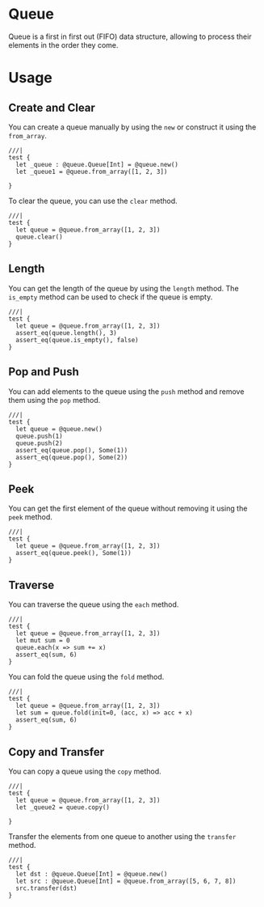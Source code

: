 # Queue

Queue is a first in first out (FIFO) data structure, allowing to process their elements in the order they come.

# Usage

## Create and Clear
You can create a queue manually by using the `new` or construct it using the `from_array`.
```moonbit
///|
test {
  let _queue : @queue.Queue[Int] = @queue.new()
  let _queue1 = @queue.from_array([1, 2, 3])

}
```

To clear the queue, you can use the `clear` method.
```moonbit
///|
test {
  let queue = @queue.from_array([1, 2, 3])
  queue.clear()
}
```

## Length
You can get the length of the queue by using the `length` method. The `is_empty` method can be used to check if the queue is empty.
```moonbit
///|
test {
  let queue = @queue.from_array([1, 2, 3])
  assert_eq(queue.length(), 3)
  assert_eq(queue.is_empty(), false)
}
```

## Pop and Push
You can add elements to the queue using the `push` method and remove them using the `pop` method.
```moonbit
///|
test {
  let queue = @queue.new()
  queue.push(1)
  queue.push(2)
  assert_eq(queue.pop(), Some(1))
  assert_eq(queue.pop(), Some(2))
}
```

## Peek
You can get the first element of the queue without removing it using the `peek` method.
```moonbit
///|
test {
  let queue = @queue.from_array([1, 2, 3])
  assert_eq(queue.peek(), Some(1))
}
```

## Traverse

You can traverse the queue using the `each` method.

```moonbit
///|
test {
  let queue = @queue.from_array([1, 2, 3])
  let mut sum = 0
  queue.each(x => sum += x)
  assert_eq(sum, 6)
}
```

You can fold the queue using the `fold` method.
```moonbit
///|
test {
  let queue = @queue.from_array([1, 2, 3])
  let sum = queue.fold(init=0, (acc, x) => acc + x)
  assert_eq(sum, 6)
}
```

## Copy and Transfer
You can copy a queue using the `copy` method.
```moonbit
///|
test {
  let queue = @queue.from_array([1, 2, 3])
  let _queue2 = queue.copy()

}
```

Transfer the elements from one queue to another using the `transfer` method.
```moonbit
///|
test {
  let dst : @queue.Queue[Int] = @queue.new()
  let src : @queue.Queue[Int] = @queue.from_array([5, 6, 7, 8])
  src.transfer(dst)
}
```